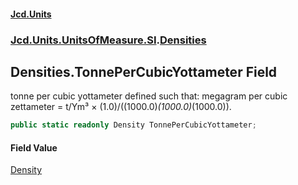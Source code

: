 #### [Jcd.Units](index.md 'index')
### [Jcd.Units.UnitsOfMeasure.SI](Jcd.Units.UnitsOfMeasure.SI.md 'Jcd.Units.UnitsOfMeasure.SI').[Densities](Densities.md 'Jcd.Units.UnitsOfMeasure.SI.Densities')

## Densities.TonnePerCubicYottameter Field

tonne per cubic yottameter defined such that: megagram per cubic zettameter = t/Ym³ × (1.0)/((1000.0)*(1000.0)*(1000.0)).

```csharp
public static readonly Density TonnePerCubicYottameter;
```

#### Field Value
[Density](Density.md 'Jcd.Units.UnitTypes.Density')